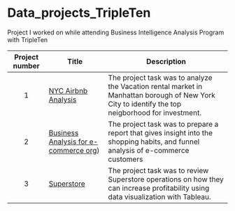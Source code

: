 # Data_projects_TripleTen
Project I worked on while attending Business Intelligence Analysis Program with TripleTen


| Project number | Title | Description |
| :-----------: | ----------- |----------- |
| 1 | [NYC Airbnb Analysis](https://docs.google.com/spreadsheets/d/1Vs-RjjcZ0daMeE2vbfZIrMsOSOWqieh7vgyzhPYAnyU/edit?usp=sharing)| The project task was to analyze the Vacation rental market in Manhattan borough of New York City to identify the top neigborhood for investment. |
| 2 | [Business Analysis for e-commerce org](https://docs.google.com/spreadsheets/d/1dVFtoRKR4DuAQBKR_E5Xi0CkNnBWyPwlQdfUnuU1KPg/edit?usp=sharing)) | The project task was to prepare a report that gives insight into the shopping habits, and funnel analysis of e-commerce customers |
| 3 | [Superstore](https://public.tableau.com/views/Storytellingwithdata_17261714881990/SalesReturnsCorrelation?:language=en-US&:sid=&:redirect=auth&:display_count=n&:origin=viz_share_link) | The project task was to review Superstore operations on how they can increase profitability using data visualization with Tableau. |
